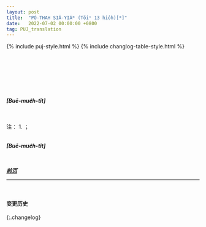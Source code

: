 ```yaml
---
layout: post
title:  "PÓ-THAH SIÂ-YIÁᴺ (Tŏiⁿ 13 hio̍h)[*]"
date:   2022-07-02 00:00:00 +0800
tag: PUJ_translation
---
```


{% include puj-style.html %}
{% include changlog-table-style.html %}


<!-- Number Four wore a bamboo hat, made in basketwork, lined with leaves, and as large as a parasol. -->
&nbsp;&nbsp;
<!-- The remainder of his costume was a short cotton jacket and very loose short cotton trousers. -->
<!-- His skin was yellow, and his eyes and hair jet black. -->

<!-- When Number Four grew older he had another employment, that of leading the buffalo which his father owned, and which helped to work the land. -->
&nbsp;&nbsp;
<!-- This buffalo was larger than a common ox; -->
<!-- its skin was like a pig's, and covered with coarse, sparse, mouse-coloured hair; -->
<!-- and its horns were long, sharp, and curved. It dragged the plough and harrow over the rice-fields, and when at rest as well as when at work must have an attendant to lead it from place to place to feed, and to see that it did not destroy the grain; -->
<!-- for there were no fences between the fields. -->
<!-- It was governed by a rope tied to a ring through its nostril. Number Four liked to ride home from the rice-field on its back, and then watch it while it rested and wallowed in a pool of muddy water. -->
<!-- When there was not enough rain, Four had also to help to turn the chain pump, which raised water from the creek to the level of the rice-fields, to water the growing crop. -->
<!-- This pump was turned by the feet, three persons stepping together on the flanges of a wheel, which turned the endless chain that brought up the water. -->
<br>

<br>

***[Buē-mue̍h-tît]***

<br>

<br>
注：
1. <span id="note_1">；</span>
<br>

<br>

***[Buē-mue̍h-tît]***

<br>

***[前页](PagodaShadowsPage012.html)***
<!-- ***[后页](PagodaShadowsPage014.html)*** -->


---
<br>

#### 变更历史

{:.changelog}
